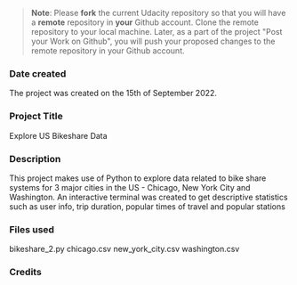 >**Note**: Please **fork** the current Udacity repository so that you will have a **remote** repository in **your** Github account. Clone the remote repository to your local machine. Later, as a part of the project "Post your Work on Github", you will push your proposed changes to the remote repository in your Github account.

### Date created
The project was created on the 15th of September 2022.

### Project Title
Explore US Bikeshare Data

### Description
This project makes use of Python to explore data related to bike share systems for 3 major cities in the US - Chicago, New York City and Washington. An interactive terminal was created to get descriptive statistics such as user info, trip duration, popular times of travel and popular stations

### Files used
bikeshare_2.py
chicago.csv
new_york_city.csv
washington.csv

### Credits



